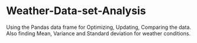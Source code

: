 # Weather-Data-set-Analysis
Using the Pandas data frame for Optimizing, Updating, Comparing the data. Also finding Mean, Variance and Standard deviation for weather conditions. 
